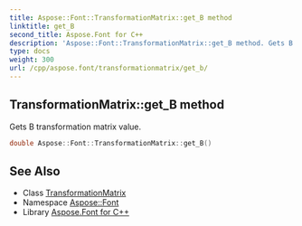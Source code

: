 ```yaml
---
title: Aspose::Font::TransformationMatrix::get_B method
linktitle: get_B
second_title: Aspose.Font for C++
description: 'Aspose::Font::TransformationMatrix::get_B method. Gets B transformation matrix value in C++.'
type: docs
weight: 300
url: /cpp/aspose.font/transformationmatrix/get_b/
---
```

## TransformationMatrix::get_B method


Gets B transformation matrix value.

```cpp
double Aspose::Font::TransformationMatrix::get_B()
```

## See Also

* Class [TransformationMatrix](../)
* Namespace [Aspose::Font](../../)
* Library [Aspose.Font for C++](../../../)
